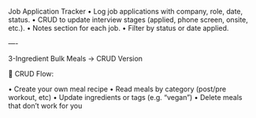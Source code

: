 Job Application Tracker
• Log job applications with company, role, date, status.
• CRUD to update interview stages (applied, phone screen, onsite, etc.).
• Notes section for each job.
• Filter by status or date applied.

—-

3-Ingredient Bulk Meals → CRUD Version

🔁 CRUD Flow:

• Create your own meal recipe
• Read meals by category (post/pre workout, etc)
• Update ingredients or tags (e.g. “vegan”)
• Delete meals that don’t work for you